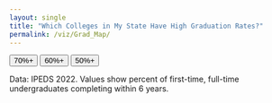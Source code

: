 ```yaml
---
layout: single
title: "Which Colleges in My State Have High Graduation Rates?"
permalink: /viz/Grad_Map/
---
```


<!-- Mount node -->
<div id="us-gradrate-map"></div>

<!-- Threshold buttons -->
<div class="controls">
  <button class="threshold-btn" data-threshold="70">70%+</button>
  <button class="threshold-btn" data-threshold="60">60%+</button>
  <button class="threshold-btn" data-threshold="50">50%+</button>
</div>

<p class="note">
  Data: IPEDS 2022. Values show percent of first-time, full-time undergraduates completing within 6 years.
</p>

<link rel="stylesheet" href="./app.css?v=8" />

<!-- D3 + TopoJSON + PapaParse (no React) -->
<script src="https://unpkg.com/d3@7/dist/d3.min.js"></script>
<script src="https://unpkg.com/topojson-client@3"></script>
<script src="https://unpkg.com/papaparse@5.4.1/papaparse.min.js"></script>

<!-- Your vanilla JS app -->
<script defer src="./app.js?v=8"></script>
